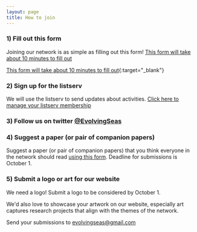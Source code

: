 ```yaml
---
layout: page
title: How to join
---
```

   
### 1) Fill out this form
Joining our network is as simple as filling out this form!
[This form will take about 10 minutes to fill out](https://goo.gl/forms/MaK4RplfnzOfzsnh1)

[This form will take about 10 minutes to fill out](https://goo.gl/forms/MaK4RplfnzOfzsnh1){:target="_blank"}
 
### 2) Sign up for the listserv
We will use the listserv to send updates about activities.
[Click here to manage your listserv membership](https://listserv.neu.edu/cgi-bin/wa?SUBED1=RCN-ECS&A=1)

### 3) Follow us on twitter [@EvolvingSeas](https://twitter.com/evolvingseas)
 
### 4) Suggest a paper (or pair of companion papers) 
Suggest a paper (or pair of companion papers) that you think everyone in the network should read [using this form](https://docs.google.com/forms/d/e/1FAIpQLScNXqayhOeAkk-GkotqcnbVdWlYt09STX6Wc4eq2qN5AnJGPQ/viewform). Deadline for submissions is October 1.

### 5) Submit a logo or art for our website
We need a logo! Submit a logo to be considered by October 1.

We'd also love to showcase your artwork on our website, especially art captures research projects that align with the themes of the network.

Send your submissions to evolvingseas@gmail.com



